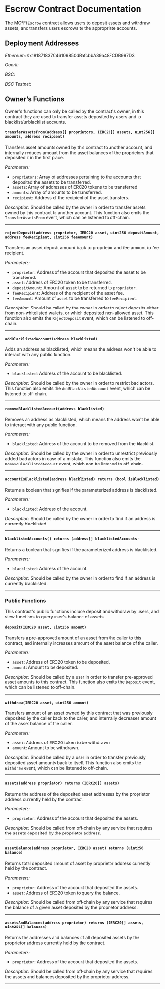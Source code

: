 # Escrow Contract Documentation

The MC²Fi `Escrow` contract allows users to deposit assets and withdraw assets, and transfers users escrows to the appropriate accounts.

## Deployment Addresses

_Ethereum_:
0x181871837C46109850dBafcbbA39a48FCDB997D3

_Goerli:_


_BSC_:


_BSC Testnet_:


## Owner's Functions
Owner's functions can only be called by the contract's owner, in this contract they are used to transfer assets deposited by users and to blacklist/unblacklist accounts.

#### `transferAssetsFrom(address[] proprietors, IERC20[] assets, uint256[] amounts, address recipient)`

Transfers asset amounts owned by this contract to another account, and internally reduces amount from the asset balances of the proprietors that deposited it in the first place.

_Parameters:_
- `proprietors`: Array of addresses pertaining to the accounts that deposited the assets to be transferred.
- `assets`: Array of addresses of ERC20 tokens to be transferred.
- `amounts`: Array of amounts to be transferred.
- `recipient`: Address of the recipient of the asset transfers.

_Description:_
Should be called by the owner in order to transfer assets owned by this contract to another account. This function also emits the `TransferAssetsFrom` event, which can be listened to off-chain.

---

#### `rejectDeposit(address proprietor, IERC20 asset, uint256 depositAmount, address feeRecipient, uint256 feeAmount)`

Transfers an asset deposit amount back to proprietor and fee amount to fee recipient.

_Parameters:_
- `proprietor`: Address of the account that deposited the asset to be transferred.
- `asset`: Address of ERC20 token to be transferred.
- `depositAmount`: Amount of `asset` to be returned to `proprietor`.
- `feeRecipient`: Address of the recipient of the asset fee.
- `feeAmount`: Amount of `asset` to be transferred to `feeRecipient`.

_Description:_
Should be called by the owner in order to reject deposits either from non-whitelisted wallets, or which deposited non-allowed asset. This function also emits the `RejectDeposit` event, which can be listened to off-chain.

---

#### `addBlacklistedAccount(address blacklisted)`

Adds an address as blacklisted, which means the address won't be able to interact with any public function.

_Parameters:_
- `blacklisted`: Address of the account to be blacklisted.

_Description:_
Should be called by the owner in order to restrict bad actors. This function also emits the `AddBlacklistedAccount` event, which can be listened to off-chain.

---

#### `removeBlacklistedAccount(address blacklisted)`

Removes an address as blacklisted, which means the address won't be able to interact with any public function.

_Parameters:_
- `blacklisted`: Address of the account to be removed from the blacklist.

_Description:_
Should be called by the owner in order to unrestrict previously added bad actors in case of a mistake. This function also emits the `RemoveBlacklistedAccount` event, which can be listened to off-chain.

---

#### `accountIsBlacklisted(address blacklisted) returns (bool isBlacklisted)`

Returns a boolean that signifies if the parameterized address is blacklisted.

_Parameters:_
- `blacklisted`: Address of the account.

_Description:_
Should be called by the owner in order to find if an address is currently blacklisted.

---

#### `blacklistedAccounts() returns (address[] blacklistedAccounts)`

Returns a boolean that signifies if the parameterized address is blacklisted.

_Parameters:_
- `blacklisted`: Address of the account.

_Description:_
Should be called by the owner in order to find if an address is currently blacklisted.

---

### Public Functions
This contract's public functions include deposit and withdraw by users, and view functions to query user's balance of assets.

#### `deposit(IERC20 asset, uint256 amount)`

Transfers a pre-approved amount of an asset from the caller to this contract, and internally increases amount of the asset balance of the caller.

_Parameters:_
- `asset`: Address of ERC20 token to be deposited.
- `amount`: Amount to be deposited.

_Description:_
Should be called by a user in order to transfer pre-approved asset amounts to this contract. This function also emits the `Deposit` event, which can be listened to off-chain.

---

#### `withdraw(IERC20 asset, uint256 amount)`

Transfers amount of an asset owned by this contract that was previously deposited by the caller back to the caller, and internally decreases amount of the asset balance of the caller.

_Parameters:_
- `asset`: Address of ERC20 token to be withdrawn.
- `amount`: Amount to be withdrawn.

_Description:_
Should be called by a user in order to transfer previously deposited asset amounts back to itself. This function also emits the `Withdraw` event, which can be listened to off-chain.

---


#### `assets(address proprietor) returns (IERC20[] assets)`

Returns the address of the deposited asset addresses by the proprietor address currently held by the contract.

_Parameters:_
- `proprietor`: Address of the account that deposited the assets.

_Description:_
Should be called from off-chain by any service that requires the assets deposited by the proprietor address.

---

#### `assetBalance(address proprietor, IERC20 asset) returns (uint256 balance)`

Returns total deposited amount of asset by proprietor address currently held by the contract.

_Parameters:_
- `proprietor`: Address of the account that deposited the assets.
- `asset`: Address of ERC20 token to query the balance.

_Description:_
Should be called from off-chain by any service that requires the balance of a given asset deposited by the proprietor address.

---

#### `assetsAndBalances(address proprietor) returns (IERC20[] assets, uint256[] balances)`

Returns the addresses and balances of all deposited assets by the proprietor address currently held by the contract.

_Parameters:_
- `proprietor`: Address of the account that deposited the assets.

_Description:_
Should be called from off-chain by any service that requires the assets and balances deposited by the proprietor address.

---